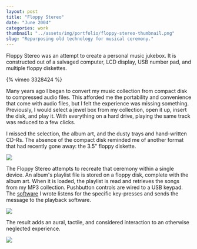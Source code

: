 ```yaml
---
layout: post
title: "Floppy Stereo"
date: "June 2004"
categories: work
thumbnail: "../assets/img/portfolio/floppy-stereo-thumbnail.png"
slug: "Repurposing old technology for musical ceremony."
---
```


Floppy Stereo was an attempt to create a personal music jukebox. It is
constructed out of a salvaged computer, LCD display, USB number pad, and
multiple floppy diskettes.

{% vimeo 3328424 %}

Many years ago I began to convert my music collection from compact disk to
compressed audio files. This afforded me the portability and convenience that
come with audio files, but I felt the experience was missing something.
Previously, I would select a jewel box from my collection, open it up, insert
the disk, and play it. With everything on a hard drive, playing the same track
was reduced to a few clicks.

I missed the selection, the album art, and the dusty trays and hand-written
CD-Rs. The absence of the compact disk reminded me of another format that had
recently gone away: the 3.5" floppy diskette.

![][25]

The Floppy Stereo attempts to recreate that ceremony within a single device.
An album's playlist file is stored on a floppy disk, complete with the album
art. When it is loaded, the playlist is read and retrieves the songs from my
MP3 collection. Pushbutton controls are wired to a USB keypad. The
[software][23] I wrote listens for the specific key-presses and sends the
message to the playback software.

   [23]: http://gist.github.com/62457

![][26]

The result adds an aural, tactile, and considered interaction to an otherwise
neglected experience.

![][24]

   [24]: ../assets/img/portfolio/floppystereo-0-620.jpg
   [25]: ../assets/img/portfolio/floppystereo-2-620.jpg
   [26]: ../assets/img/portfolio/floppystereo-1-620.jpg
